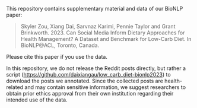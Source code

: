 This repository contains supplementary material and data of our BioNLP paper:

> Skyler Zou, Xiang Dai, Sarvnaz Karimi, Pennie Taylor and Grant Brinkworth. 2023. Can Social Media Inform Dietary Approaches for Health Management? A Dataset and Benchmark for Low-Carb Diet. In BioNLP@ACL, Toronto, Canada.

Please cite this paper if you use the data.

In this repository, we do not release the Reddit posts directly, but rather a script (https://github.com/daixiangau/low_carb_diet-bionlp2023) to download the posts we annotated.
Since the collected posts are health-related and may contain sensitive information, we suggest researchers to obtain prior ethics approval from their own institution regarding their intended use of the data.
